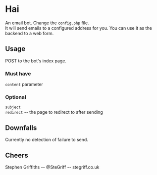 # Hai

An email bot. Change the `config.php` file.  
It will send emails to a configured address for you. You can use it as the backend to a web form.

## Usage

POST to the bot's index page.

### Must have
`content` parameter

### Optional
`subject`  
`redirect` -- the page to redirect to after sending

## Downfalls

Currently no detection of failure to send.

## Cheers

Stephen Griffiths -- @SteGriff -- stegriff.co.uk